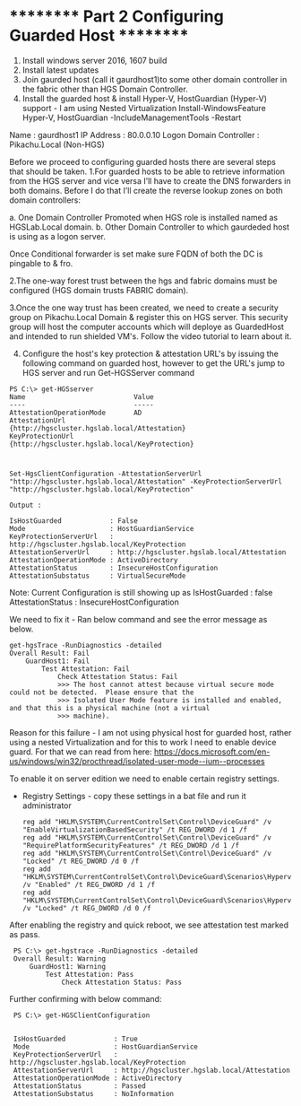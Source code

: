 # ******** Part 2 Configuring Guarded Host ********

  1. Install windows server 2016, 1607 build
  2. Install latest updates
  3. Join gaurded host (call it gaurdhost1)to some other domain controller in the fabric other than HGS Domain Controller.
  4. Install the guarded host & install Hyper-V, HostGuardian (Hyper-V) support - I am using Nested Virtualization
  Install-WindowsFeature Hyper-V, HostGuardian -IncludeManagementTools -Restart

  Name : gaurdhost1
  IP Address : 80.0.0.10
  Logon Domain Controller : Pikachu.Local (Non-HGS)


Before we proceed to configuring guarded hosts there are several steps that should be taken.
  1.For guarded hosts to be able to retrieve information from the HGS server and vice versa I’ll have to create the DNS forwarders in both domains. 
  Before I do that I’ll create the reverse lookup zones on both domain controllers:

   a. One Domain Controller Promoted when HGS role is installed named as HGSLab.Local domain.
   b. Other Domain Controller to which gaurdeded host is using as a logon server.

  Once Conditional forwarder is set make sure FQDN of both the DC is pingable to & fro.

  2.The one-way forest trust between the hgs and fabric domains must be configured (HGS domain trusts FABRIC domain).

  3.Once the one way trust has been created, we need to create a security group on Pikachu.Local Domain & register this on HGS server. This security group will host       the computer accounts which will deploye as GuardedHost and intended to run shielded VM's. Follow the video tutorial to learn about it.


  4. Configure the host's key protection & attestation URL's by issuing the following command on guarded host, however to get the URL's jump to HGS server and run
   Get-HGSServer command
   
    PS C:\> get-HGSserver
    Name                           Value
    ----                           -----
    AttestationOperationMode       AD
    AttestationUrl                 {http://hgscluster.hgslab.local/Attestation}
    KeyProtectionUrl               {http://hgscluster.hgslab.local/KeyProtection} 

#

    Set-HgsClientConfiguration -AttestationServerUrl "http://hgscluster.hgslab.local/Attestation" -KeyProtectionServerUrl "http://hgscluster.hgslab.local/KeyProtection"

    Output : 

    IsHostGuarded            : False
    Mode                     : HostGuardianService
    KeyProtectionServerUrl   : http://hgscluster.hgslab.local/KeyProtection
    AttestationServerUrl     : http://hgscluster.hgslab.local/Attestation
    AttestationOperationMode : ActiveDirectory
    AttestationStatus        : InsecureHostConfiguration
    AttestationSubstatus     : VirtualSecureMode

  Note: Current Configuration is still showing up as 
  IsHostGuarded : false
  AttestationStatus : InsecureHostConfiguration

  We need to fix it -
  Ran below command and see the error message as below.

    get-hgsTrace -RunDiagnostics -detailed
    Overall Result: Fail
        GuardHost1: Fail
            Test Attestation: Fail
                Check Attestation Status: Fail
                >>> The host cannot attest because virtual secure mode could not be detected.  Please ensure that the
                >>> Isolated User Mode feature is installed and enabled, and that this is a physical machine (not a virtual
                >>> machine).


  Reason for this failure - I am not using physical host for guarded host, rather using a nested Virtualization and for this to work I need to enable device guard.
  For that we can read from here:
  https://docs.microsoft.com/en-us/windows/win32/procthread/isolated-user-mode--ium--processes

  To enable it on server edition we need to enable certain registry settings.

  - Registry Settings - copy these settings in a bat file and run it administrator

        reg add "HKLM\SYSTEM\CurrentControlSet\Control\DeviceGuard" /v "EnableVirtualizationBasedSecurity" /t REG_DWORD /d 1 /f
        reg add "HKLM\SYSTEM\CurrentControlSet\Control\DeviceGuard" /v "RequirePlatformSecurityFeatures" /t REG_DWORD /d 1 /f
        reg add "HKLM\SYSTEM\CurrentControlSet\Control\DeviceGuard" /v "Locked" /t REG_DWORD /d 0 /f
        reg add "HKLM\SYSTEM\CurrentControlSet\Control\DeviceGuard\Scenarios\HypervisorEnforcedCodeIntegrity" /v "Enabled" /t REG_DWORD /d 1 /f
        reg add "HKLM\SYSTEM\CurrentControlSet\Control\DeviceGuard\Scenarios\HypervisorEnforcedCodeIntegrity" /v "Locked" /t REG_DWORD /d 0 /f

   After enabling the registry and quick reboot, we see attestation test marked as pass.

     PS C:\> get-hgstrace -RunDiagnostics -detailed
     Overall Result: Warning
         GuardHost1: Warning
             Test Attestation: Pass
                 Check Attestation Status: Pass


   Further confirming with below command:

     PS C:\> get-HGSClientConfiguration


     IsHostGuarded            : True
     Mode                     : HostGuardianService
     KeyProtectionServerUrl   : http://hgscluster.hgslab.local/KeyProtection
     AttestationServerUrl     : http://hgscluster.hgslab.local/Attestation
     AttestationOperationMode : ActiveDirectory
     AttestationStatus        : Passed
     AttestationSubstatus     : NoInformation


